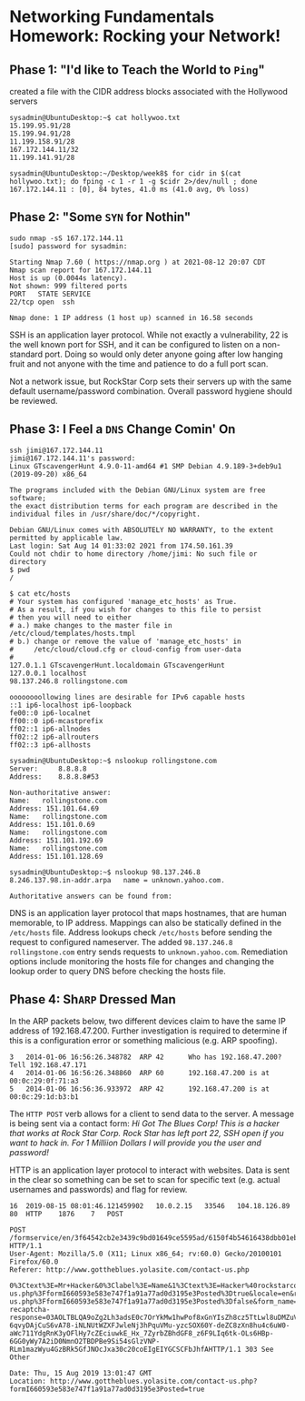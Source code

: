 # Networking Fundamentals Homework: Rocking your Network!  

## Phase 1: "I'd like to Teach the World to `Ping`"  

created a file with the CIDR address blocks associated with the Hollywood servers  

```  
sysadmin@UbuntuDesktop:~$ cat hollywoo.txt  
15.199.95.91/28  
15.199.94.91/28  
11.199.158.91/28  
167.172.144.11/32  
11.199.141.91/28  
```

```
sysadmin@UbuntuDesktop:~/Desktop/week8$ for cidr in $(cat hollywoo.txt); do fping -c 1 -r 1 -g $cidr 2>/dev/null ; done    
167.172.144.11 : [0], 84 bytes, 41.0 ms (41.0 avg, 0% loss)  
```

## Phase 2:  "Some `SYN` for Nothin"

```
sudo nmap -sS 167.172.144.11
[sudo] password for sysadmin:

Starting Nmap 7.60 ( https://nmap.org ) at 2021-08-12 20:07 CDT
Nmap scan report for 167.172.144.11
Host is up (0.0044s latency).
Not shown: 999 filtered ports
PORT   STATE SERVICE
22/tcp open  ssh

Nmap done: 1 IP address (1 host up) scanned in 16.58 seconds
```  
SSH is an application layer protocol. While not exactly a vulnerability, 22 is the well known port for SSH, and it can be configured to listen on a non-standard port. Doing so would only deter anyone going after low hanging fruit and not anyone with the time and patience to do a full port scan.  

Not a network issue, but RockStar Corp sets their servers up with the same default username/password combination. Overall password hygiene should be reviewed.

## Phase 3: I Feel a `DNS` Change Comin' On  

```  
ssh jimi@167.172.144.11
jimi@167.172.144.11's password:
Linux GTscavengerHunt 4.9.0-11-amd64 #1 SMP Debian 4.9.189-3+deb9u1 (2019-09-20) x86_64

The programs included with the Debian GNU/Linux system are free software;
the exact distribution terms for each program are described in the
individual files in /usr/share/doc/*/copyright.

Debian GNU/Linux comes with ABSOLUTELY NO WARRANTY, to the extent
permitted by applicable law.
Last login: Sat Aug 14 01:33:02 2021 from 174.50.161.39
Could not chdir to home directory /home/jimi: No such file or directory
$ pwd
/

$ cat etc/hosts
# Your system has configured 'manage_etc_hosts' as True.
# As a result, if you wish for changes to this file to persist
# then you will need to either
# a.) make changes to the master file in /etc/cloud/templates/hosts.tmpl
# b.) change or remove the value of 'manage_etc_hosts' in
#     /etc/cloud/cloud.cfg or cloud-config from user-data
#
127.0.1.1 GTscavengerHunt.localdomain GTscavengerHunt
127.0.0.1 localhost
98.137.246.8 rollingstone.com

oooooooollowing lines are desirable for IPv6 capable hosts
::1 ip6-localhost ip6-loopback
fe00::0 ip6-localnet
ff00::0 ip6-mcastprefix
ff02::1 ip6-allnodes
ff02::2 ip6-allrouters
ff02::3 ip6-allhosts

sysadmin@UbuntuDesktop:~$ nslookup rollingstone.com
Server:		8.8.8.8
Address:	8.8.8.8#53

Non-authoritative answer:
Name:	rollingstone.com
Address: 151.101.64.69
Name:	rollingstone.com
Address: 151.101.0.69
Name:	rollingstone.com
Address: 151.101.192.69
Name:	rollingstone.com
Address: 151.101.128.69

sysadmin@UbuntuDesktop:~$ nslookup 98.137.246.8
8.246.137.98.in-addr.arpa	name = unknown.yahoo.com.

Authoritative answers can be found from:
```  
DNS is an application layer protocol that maps hostnames, that are human memorable, to IP address. Mappings can also be statically defined in the `/etc/hosts` file. Address lookups check `/etc/hosts` before sending the request to configured nameserver.  The added `98.137.246.8 rollingstone.com` entry sends requests to `unknown.yahoo.com`.  Remediation options include monitoring the hosts file for changes and changing the lookup order to query DNS before checking the hosts file.

## Phase 4:  Sh`ARP` Dressed Man  

In the ARP packets below, two different devices claim to have the same IP address of 192.168.47.200. Further investigation is required to determine if this is a configuration error or something malicious (e.g. ARP spoofing).  

```  
3	2014-01-06 16:56:26.348782	ARP	42		Who has 192.168.47.200? Tell 192.168.47.171
4	2014-01-06 16:56:26.348860	ARP	60		192.168.47.200 is at 00:0c:29:0f:71:a3
5	2014-01-06 16:56:36.933972	ARP	42		192.168.47.200 is at 00:0c:29:1d:b3:b1
```  

The `HTTP POST` verb allows for a client to send data to the server.  A message is being sent via a contact form: *Hi Got The Blues Corp!  This is a hacker that works at Rock Star Corp.  Rock Star has left port 22, SSH open if you want to hack in.  For 1 Milliion Dollars I will provide you the user and password!*  

HTTP is an application layer protocol to interact with websites. Data is sent in the clear so something can be set to scan for specific text (e.g. actual usernames and passwords) and flag for review. 

```  
16	2019-08-15 08:01:46.121459902	10.0.2.15	33546	104.18.126.89	80	HTTP	1876	7	POST

POST /formservice/en/3f64542cb2e3439c9bd01649ce5595ad/6150f4b54616438dbb01eb877296d534/c3a179f3630a440a96196bead53b76fa/I660593e583e747f1a91a77ad0d3195e3/ HTTP/1.1
User-Agent: Mozilla/5.0 (X11; Linux x86_64; rv:60.0) Gecko/20100101 Firefox/60.0
Referer: http://www.gottheblues.yolasite.com/contact-us.php

0%3Ctext%3E=Mr+Hacker&0%3Clabel%3E=Name&1%3Ctext%3E=Hacker%40rockstarcorp.com&1%3Clabel%3E=Email&2%3Ctext%3E=&2%3Clabel%3E=Phone&3%3Ctextarea%3E=Hi+Got+The+Blues+Corp%21++This+is+a+hacker+that+works+at+Rock+Star+Corp.++Rock+Star+has+left+port+22%2C+SSH+open+if+you+want+to+hack+in.++For+1+Milliion+Dollars+I+will+provide+you+the+user+and+password%21&3%3Clabel%3E=Message&redirect=http%3A%2F%2Fwww.gottheblues.yolasite.com%2Fcontact-us.php%3FformI660593e583e747f1a91a77ad0d3195e3Posted%3Dtrue&locale=en&redirect_fail=http%3A%2F%2Fwww.gottheblues.yolasite.com%2Fcontact-us.php%3FformI660593e583e747f1a91a77ad0d3195e3Posted%3Dfalse&form_name=&site_name=GottheBlues&wl_site=0&destination=DQvFymnIKN6oNo284nIPnKyVFSVKDX7O5wpnyGVYZ_YSkg%3D%3D%3A3gjpzwPaByJLFcA2ouelFsQG6ZzGkhh31_Gl2mb5PGk%3D&g-recaptcha-response=03AOLTBLQA9oZg2Lh3adsE0c7OrYkMw1hwPof8xGnYIsZh8cz5TtLwl8uDMZuVOls6duzyYq2MTzsVHYzKda77dqzzNUwpa6F5Tu6b9875yKU1wZHpfOQmV8D7OTcx2rnGD6I8s-6qvyDAjCuS6vA78-iNLNUtWZXFJwleNj3hPquVMu-yzcSOX60Y-deZC8zXn8hu4c6uW0-aWc711YdgRnK3yOFlHy7cZEciuwkE_Hx_7ZyrbZBhdGF8_z6F9LIq6tk-OLs6HBp-6GG0yWy7A2iD0NmnO2TBDPBe9Si54sGlzVNP-RLm1mazWyu4GzBRk5GfJNOcJxa30c20coEIgEIYGCSCFbJhfAHTTP/1.1 303 See Other

Date: Thu, 15 Aug 2019 13:01:47 GMT
Location: http://www.gottheblues.yolasite.com/contact-us.php?formI660593e583e747f1a91a77ad0d3195e3Posted=true
```  
